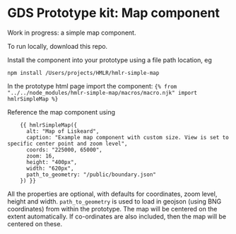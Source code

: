 # GDS Prototype kit: Map component

Work in progress: a simple map component.

To run locally, download this repo.

Install the component into your prototype using a file path location, eg

`npm install /Users/projects/HMLR/hmlr-simple-map`

In the prototype html page import the component:
`{% from "../../node_modules/hmlr-simple-map/macros/macro.njk" import hmlrSimpleMap %}`

Reference the map component using 

```
    {{ hmlrSimpleMap({
      alt: "Map of Liskeard",
      caption: "Example map component with custom size. View is set to specific center point and zoom level",
      coords: "225000, 65000",
      zoom: 16,
      height: "400px",
      width: "620px",
      path_to_geometry: "/public/boundary.json"
    }) }}
```

All the properties are optional, with defaults for coordinates, zoom level, height and width.
`path_to_geometry` is used to load in geojson (using BNG coordinates) from within the prototype. The map will be centered on the extent automatically. If co-ordinates are also included, then the map will be centered on these.  